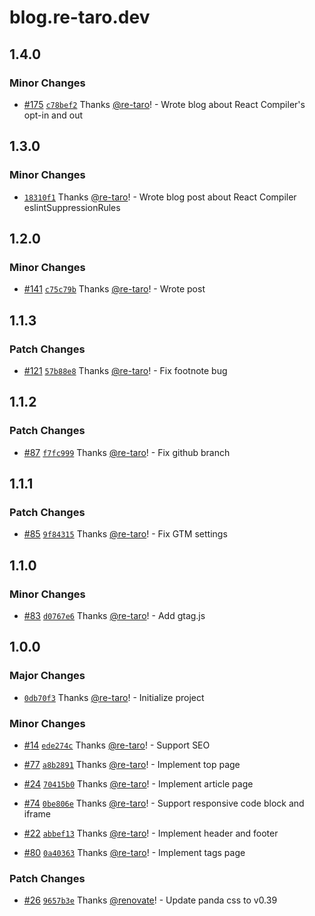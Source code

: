 # blog.re-taro.dev

## 1.4.0

### Minor Changes

- [#175](https://github.com/re-taro/blog.re-taro.dev/pull/175) [`c78bef2`](https://github.com/re-taro/blog.re-taro.dev/commit/c78bef2d3b6b37dbd449ae82c7ec9fdb7b3050b1) Thanks [@re-taro](https://github.com/re-taro)! - Wrote blog about React Compiler's opt-in and out

## 1.3.0

### Minor Changes

- [`18310f1`](https://github.com/re-taro/blog.re-taro.dev/commit/18310f1f701c1a9f184b5d4fc093b65c8e62c6c7) Thanks [@re-taro](https://github.com/re-taro)! - Wrote blog post about React Compiler eslintSuppressionRules

## 1.2.0

### Minor Changes

- [#141](https://github.com/re-taro/blog.re-taro.dev/pull/141) [`c75c79b`](https://github.com/re-taro/blog.re-taro.dev/commit/c75c79bf98f3fb3443189f57410a8f1a03bde592) Thanks [@re-taro](https://github.com/re-taro)! - Wrote post

## 1.1.3

### Patch Changes

- [#121](https://github.com/re-taro/blog.re-taro.dev/pull/121) [`57b88e8`](https://github.com/re-taro/blog.re-taro.dev/commit/57b88e8e1de43d866a9fbdbdac0d1122dbebff57) Thanks [@re-taro](https://github.com/re-taro)! - Fix footnote bug

## 1.1.2

### Patch Changes

- [#87](https://github.com/re-taro/blog.re-taro.dev/pull/87) [`f7fc999`](https://github.com/re-taro/blog.re-taro.dev/commit/f7fc9999486c165ab9a76a853ed078feab80658b) Thanks [@re-taro](https://github.com/re-taro)! - Fix github branch

## 1.1.1

### Patch Changes

- [#85](https://github.com/re-taro/blog.re-taro.dev/pull/85) [`9f84315`](https://github.com/re-taro/blog.re-taro.dev/commit/9f843150fe28a0dbe04d4ccd2078be492d4179e3) Thanks [@re-taro](https://github.com/re-taro)! - Fix GTM settings

## 1.1.0

### Minor Changes

- [#83](https://github.com/re-taro/blog.re-taro.dev/pull/83) [`d0767e6`](https://github.com/re-taro/blog.re-taro.dev/commit/d0767e60bf8ab898fd34b0c5856812195a6def25) Thanks [@re-taro](https://github.com/re-taro)! - Add gtag.js

## 1.0.0

### Major Changes

- [`0db70f3`](https://github.com/re-taro/blog.re-taro.dev/commit/0db70f32e5411b5af5695810d56d84a12b2ce021) Thanks [@re-taro](https://github.com/re-taro)! - Initialize project

### Minor Changes

- [#14](https://github.com/re-taro/blog.re-taro.dev/pull/14) [`ede274c`](https://github.com/re-taro/blog.re-taro.dev/commit/ede274c60fa0226cdf18614838fa102cc1eb6008) Thanks [@re-taro](https://github.com/re-taro)! - Support SEO

- [#77](https://github.com/re-taro/blog.re-taro.dev/pull/77) [`a8b2891`](https://github.com/re-taro/blog.re-taro.dev/commit/a8b289122b3b8d5457fa077e196e55abb9ea6f23) Thanks [@re-taro](https://github.com/re-taro)! - Implement top page

- [#24](https://github.com/re-taro/blog.re-taro.dev/pull/24) [`70415b0`](https://github.com/re-taro/blog.re-taro.dev/commit/70415b0d668a0110275129b8b8f01f907e2e077c) Thanks [@re-taro](https://github.com/re-taro)! - Implement article page

- [#74](https://github.com/re-taro/blog.re-taro.dev/pull/74) [`0be806e`](https://github.com/re-taro/blog.re-taro.dev/commit/0be806e9009e47130e0bc11399593165c9af0d87) Thanks [@re-taro](https://github.com/re-taro)! - Support responsive code block and iframe

- [#22](https://github.com/re-taro/blog.re-taro.dev/pull/22) [`abbef13`](https://github.com/re-taro/blog.re-taro.dev/commit/abbef135eff79ea0967b738b9e0b8a9077db656f) Thanks [@re-taro](https://github.com/re-taro)! - Implement header and footer

- [#80](https://github.com/re-taro/blog.re-taro.dev/pull/80) [`0a40363`](https://github.com/re-taro/blog.re-taro.dev/commit/0a40363b3e6e7a64fa6205fc3191c11a4e747860) Thanks [@re-taro](https://github.com/re-taro)! - Implement tags page

### Patch Changes

- [#26](https://github.com/re-taro/blog.re-taro.dev/pull/26) [`9657b3e`](https://github.com/re-taro/blog.re-taro.dev/commit/9657b3e7c65d4e95187e1ab791e8849eced5d2e2) Thanks [@renovate](https://github.com/apps/renovate)! - Update panda css to v0.39
